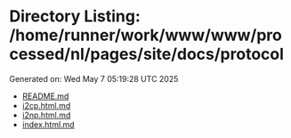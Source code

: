 # Directory Listing: /home/runner/work/www/www/processed/nl/pages/site/docs/protocol
Generated on: Wed May  7 05:19:28 UTC 2025

- [README.md](README.md)
- [i2cp.html.md](i2cp.html.md)
- [i2np.html.md](i2np.html.md)
- [index.html.md](index.html.md)
